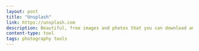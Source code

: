 ```yaml
---
layout: post
title: "Unsplash"
link: https://unsplash.com
description: Beautiful, free images and photos that you can download and use for any project.
content-type: tool
tags: photography tools
---
```

